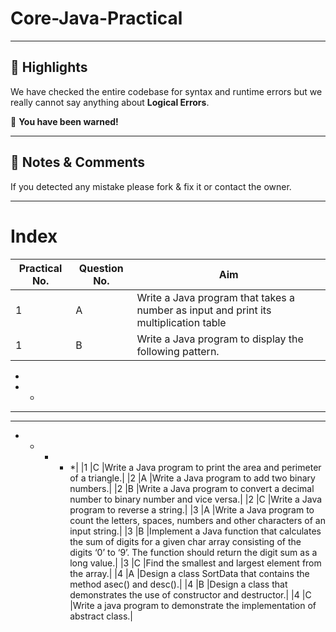 # Core-Java-Practical

---

## 📢 Highlights 
We have checked the entire codebase for syntax and runtime errors but we really cannot say anything about **Logical Errors**.

🚫 **You have been warned!**

---

## 🎯 Notes & Comments 
If you detected any mistake please fork & fix it or contact the owner.

---

# Index

| Practical No. | Question No. | Aim |
|---------------|--------------|-----|
|1              |A             |Write a Java program that takes a number as input and print its multiplication table |
|1              |B             |Write a Java program to display the following pattern.
*
* *
* * *
* * * *
* * * * *|
|1              |C              |Write a Java program to print the area and perimeter of a triangle.|
|2              |A              |Write a Java program to add two binary numbers.|
|2              |B              |Write a Java program to convert a decimal number to binary number and vice versa.|
|2              |C              |Write a Java program to reverse a string.|
|3              |A              |Write a Java program to count the letters, spaces, numbers and other characters of an input string.|
|3              |B              |Implement a Java function that calculates the sum of digits for a given char array consisting of the digits ‘0’ to ‘9’. The function should return the digit sum as a long value.|
|3              |C              |Find the smallest and largest element from the array.|
|4              |A              |Design a class SortData that contains the method asec() and desc().|
|4              |B              |Design a class that demonstrates the use of constructor and destructor.|
|4              |C              |Write a java program to demonstrate the implementation of abstract class.|